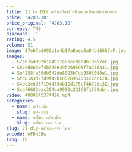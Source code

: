 ```yaml
---
title: 21 ชิ้น DIY อะไหล่กีตาร์ไฟฟ้าคอเมเปิลคอกีตาร์ขายส่ง
price: '4203.18'
price_original: '4203.18'
currency: THB
discount: ''
rating: 4.5
volume: 51
image: S7e67ad092b1a4b17a8aec8a84b18657aF.jpg
images:
  - S7e67ad092b1a4b17a8aec8a84b18657aF.jpg
  - Sb7ed8650f4b346649bc69595f7a23da41.jpg
  - Se4258fa39db542de8025b7dd9593088e1.jpg
  - Sfd81a3d27d9f49bc8526957031c2dc12B.jpg
  - S4be2e6d371944554b12d175ef4b728c3Z.jpg
  - Scaf6683eac304ea9990c231f8f1569abj.jpg
video: 4000245374426.mp4
categories:
  - name: เครื่องมือ
    slug: เคร-องม
  - name: อะไหล่ เครื่องมือ
    slug: อะไหล-เคร-องม
slug: 21-diy-อะไหล-ตาร-ไฟฟ
encode: oFBhJBw
lang: th
---
```

  